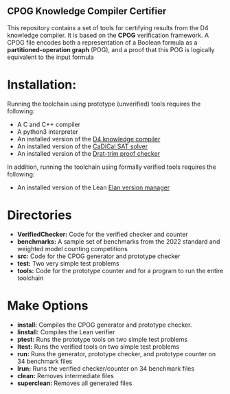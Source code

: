 ## CPOG Knowledge Compiler Certifier

This repository contains a set of tools for certifying results from the D4 knowledge
compiler.  It is based on the **CPOG** verification framework.  A CPOG file
encodes both a representation of a Boolean formula as a
**partitioned-operation graph** (POG), and a proof that this POG is
logically equivalent to the input formula

# Installation:

Running the toolchain using prototype (unverified) tools requires the following:

* A C and C++ compiler
* A python3 interpreter
* An installed version of the [D4 knowledge compiler](https://github.com/crillab/d4)
* An installed version of the [CaDiCal SAT solver](https://github.com/arminbiere/cadical)
* An installed version of the [Drat-trim proof checker](https://github.com/marijnheule/drat-trim)

In addition, running the toolchain using formally verified tools requires the following:

* An installed version of the Lean [Elan version manager](https://github.com/leanprover/elan)

# Directories

* **VerifiedChecker:**
    Code for the verified checker and counter
* **benchmarks:**
    A sample set of benchmarks from the 2022 standard and weighted model counting competitions
* **src:**
    Code for the CPOG generator and prototype checker
* **test:**
    Two very simple test problems
* **tools:**
    Code for the prototype counter and for a program to run the entire toolchain


# Make Options

* **install:**
    Compiles the CPOG generator and prototype checker.
* **linstall:**
    Compiles the Lean verifier
* **ptest:**
    Runs the prototype tools on two simple test problems
* **ltest:**
    Runs the verified tools on two simple test problems
* **run:**
    Runs the generator, prototype checker, and prototype counter on 34 benchmark files
* **lrun:**
    Runs the verified checker/counter on 34 benchmark files
* **clean:**
    Removes intermediate files
* **superclean:**
    Removes all generated files

    